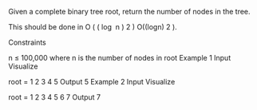 Given a complete binary tree root, return the number of nodes in the tree.

This should be done in 
O
(
(
log
⁡
n
)
2
)
O((logn) 
2
 ).

Constraints

n ≤ 100,000 where n is the number of nodes in root
Example 1
Input
Visualize

root =
1
2
3
4
5
Output
5
Example 2
Input
Visualize

root =
1
2
3
4
5
6
7
Output
7
